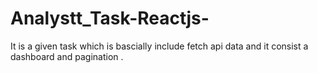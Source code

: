 # Analystt_Task-Reactjs-
It is a given task which is bascially include fetch api data and it consist a dashboard and pagination .

